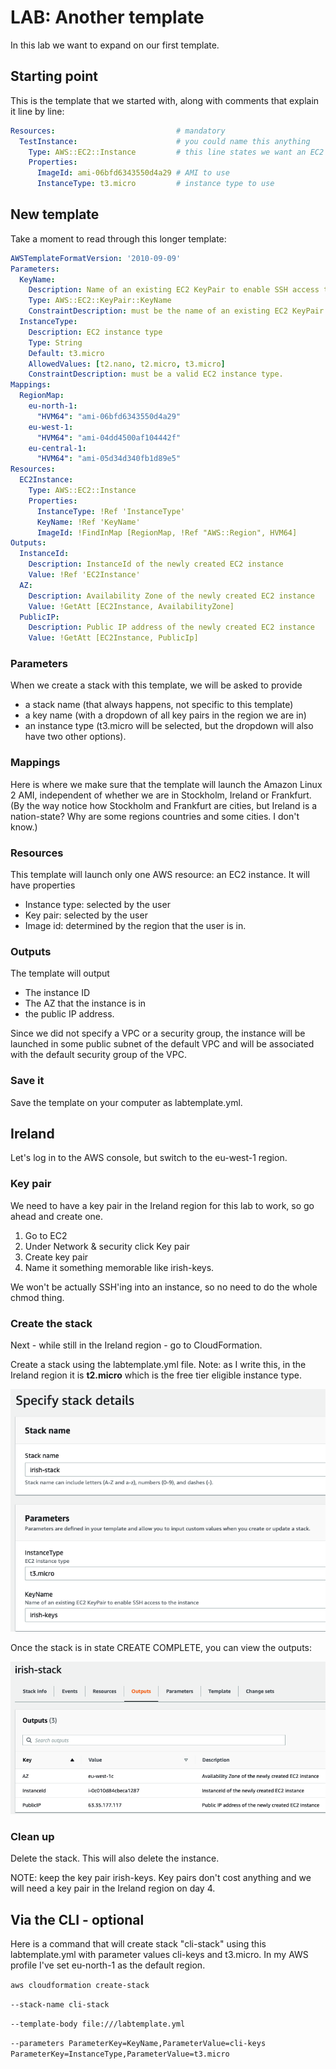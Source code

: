 # LAB: Another template

In this lab we want to expand on our first template.&#x20;

## Starting point

This is the template that we started with, along with comments that explain it line by line:

```yaml
Resources:                           # mandatory 
  TestInstance:                      # you could name this anything 
    Type: AWS::EC2::Instance         # this line states we want an EC2 instance
    Properties:
      ImageId: ami-06bfd6343550d4a29 # AMI to use 
      InstanceType: t3.micro         # instance type to use
```

## New template

Take a moment to read through this longer template:

```yaml
AWSTemplateFormatVersion: '2010-09-09'
Parameters:
  KeyName:
    Description: Name of an existing EC2 KeyPair to enable SSH access to the instance
    Type: AWS::EC2::KeyPair::KeyName
    ConstraintDescription: must be the name of an existing EC2 KeyPair.
  InstanceType:
    Description: EC2 instance type
    Type: String
    Default: t3.micro
    AllowedValues: [t2.nano, t2.micro, t3.micro]
    ConstraintDescription: must be a valid EC2 instance type.
Mappings: 
  RegionMap: 
    eu-north-1: 
      "HVM64": "ami-06bfd6343550d4a29"
    eu-west-1: 
      "HVM64": "ami-04dd4500af104442f"
    eu-central-1:
      "HVM64": "ami-05d34d340fb1d89e5"
Resources:
  EC2Instance:
    Type: AWS::EC2::Instance
    Properties:
      InstanceType: !Ref 'InstanceType'
      KeyName: !Ref 'KeyName'
      ImageId: !FindInMap [RegionMap, !Ref "AWS::Region", HVM64]
Outputs:
  InstanceId:
    Description: InstanceId of the newly created EC2 instance
    Value: !Ref 'EC2Instance'
  AZ:
    Description: Availability Zone of the newly created EC2 instance
    Value: !GetAtt [EC2Instance, AvailabilityZone]
  PublicIP:
    Description: Public IP address of the newly created EC2 instance
    Value: !GetAtt [EC2Instance, PublicIp]
```

### Parameters

When we create a stack with this template, we will be asked to provide&#x20;

* a stack name (that always happens, not specific to this template)
* a key name (with a dropdown of all key pairs in the region we are in)&#x20;
* an instance type (t3.micro will be selected, but the dropdown will also have two other options).

### Mappings

Here is where we make sure that the template will launch the Amazon Linux 2 AMI, independent of whether we are in Stockholm, Ireland or Frankfurt. (By the way notice how Stockholm and Frankfurt are cities, but Ireland is a nation-state? Why are some regions countries and some cities. I don't know.)&#x20;

### Resources

This template will launch only one AWS resource: an EC2 instance. It will have properties

* Instance type: selected by the user&#x20;
* Key pair: selected by the user
* Image id: determined by the region that the user is in.

### Outputs

The template will output

* The instance ID
* The AZ that the instance is in
* the public IP address.

Since we did not specify a VPC or a security group, the instance will be launched in some public subnet of the default VPC and will be associated with the default security group of the VPC.

### Save it

Save the template on your computer as labtemplate.yml.

## Ireland

Let's log in to the AWS console, but switch to the eu-west-1 region.&#x20;

### Key pair

We need to have a key pair in the Ireland region for this lab to work, so go ahead and create one.&#x20;

1. Go to EC2
2. Under Network & security click Key pair
3. Create key pair
4. Name it something memorable like irish-keys.

We won't be actually SSH'ing into an instance, so no need to do the whole chmod thing.&#x20;

### Create the stack&#x20;

Next - while still in the Ireland region - go to CloudFormation.&#x20;

Create a stack using the labtemplate.yml file. Note: as I write this, in the Ireland region it is **t2.micro** which is the free tier eligible instance type.&#x20;

![Creating the stack](<../../.gitbook/assets/image (243) (1).png>)

Once the stack is in state CREATE COMPLETE, you can view the outputs:

![So cool](<../../.gitbook/assets/image (379).png>)

### Clean up&#x20;

Delete the stack. This will also delete the instance.&#x20;

NOTE: keep the key pair irish-keys. Key pairs don't cost anything and we will need a key pair in the Ireland region on day 4.&#x20;

## Via the CLI - optional

Here is a command that will create stack "cli-stack" using this labtemplate.yml with parameter values cli-keys and t3.micro. In my AWS profile I've set eu-north-1 as the default region.&#x20;

`aws cloudformation create-stack`&#x20;

`--stack-name cli-stack`&#x20;

`--template-body file:///labtemplate.yml`&#x20;

`--parameters ParameterKey=KeyName,ParameterValue=cli-keys ParameterKey=InstanceType,ParameterValue=t3.micro`

## &#x20;
